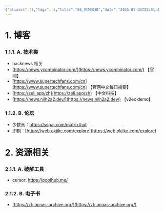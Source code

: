 ```yaml
---
{"aliases":[],"tags":[],"title":"06_网站收藏","date":"2025-05-31T23:51:42Z","date_modify":"2025-05-31T23:52:30Z","dg-publish":true,"permalink":"/900_Publish/06_网站收藏/","dgPassFrontmatter":true,"created":"2025-05-31T23:51:42Z","updated":"2025-05-31T23:52:30Z"}
---
```



# 1. 博客

### 1.1.1. A. 技术类

- hacknews 相关
- [https://news.ycombinator.com/](https://news.ycombinator.com/) 【官网】
- [https://www.supertechfans.com/cn](https://www.supertechfans.com/cn) 【官网中文每日摘要】
- [https://zeli.app/zh](https://zeli.app/zh) 【中文科技】
- [https://news.nilh2a2.dev/](https://news.nilh2a2.dev/) 【v2ex demo】

### 1.1.2. B. 论坛

- 少数派：https://sspai.com/matrix/hot
- 即刻：[https://web.okjike.com/explore](https://web.okjike.com/explore)

# 2. 资源相关

### 2.1.1. A. 破解工具

- cursor: https://poolhub.me/

### 2.1.2. B. 电子书

- [https://zh.annas-archive.org/](https://zh.annas-archive.org/)
